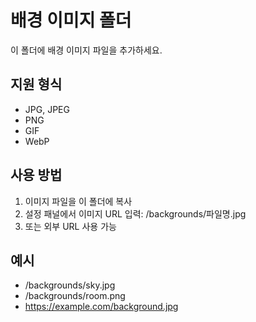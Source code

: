 # 배경 이미지 폴더

이 폴더에 배경 이미지 파일을 추가하세요.

## 지원 형식
- JPG, JPEG
- PNG
- GIF
- WebP

## 사용 방법
1. 이미지 파일을 이 폴더에 복사
2. 설정 패널에서 이미지 URL 입력: /backgrounds/파일명.jpg
3. 또는 외부 URL 사용 가능

## 예시
- /backgrounds/sky.jpg
- /backgrounds/room.png
- https://example.com/background.jpg 